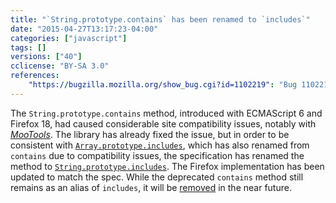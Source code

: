 ```yaml
---
title: "`String.prototype.contains` has been renamed to `includes`"
date: "2015-04-27T13:17:23-04:00"
categories: ["javascript"]
tags: []
versions: ["40"]
cclicense: "BY-SA 3.0"
references:
    "https://bugzilla.mozilla.org/show_bug.cgi?id=1102219": "Bug 1102219 - Rename String.prototype.contains to String.prototype.includes"
---
```

The `String.prototype.contains` method, introduced with ECMAScript 6 and Firefox 18, had caused considerable site compatibility issues, notably with [*MooTools*](https://bugzilla.mozilla.org/show_bug.cgi?id=789036). The library has already fixed the issue, but in order to be consistent with [`Array.prototype.includes`](https://developer.mozilla.org/en-US/docs/Web/JavaScript/Reference/Global_Objects/Array/includes), which has also renamed from `contains` due to compatibility issues, the specification has renamed the method to [`String.prototype.includes`](https://developer.mozilla.org/en-US/docs/Web/JavaScript/Reference/Global_Objects/String/includes). The Firefox implementation has been updated to match the spec. While the deprecated `contains` method still remains as an alias of `includes`, it will be [removed](https://bugzilla.mozilla.org/show_bug.cgi?id=1103588) in the near future.
